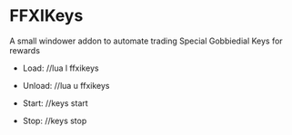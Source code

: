 # FFXIKeys
A small windower addon to automate trading Special Gobbiedial Keys for rewards

* Load: //lua l ffxikeys
* Unload: //lua u ffxikeys

* Start: //keys start
* Stop: //keys stop
